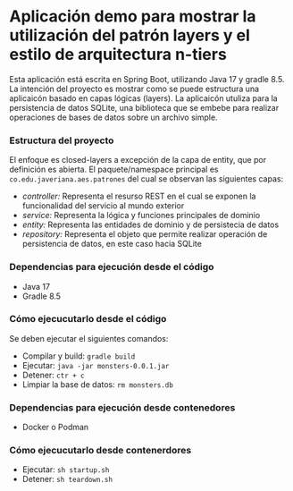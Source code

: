 # Aplicación demo para mostrar la utilización del patrón layers y el estilo de arquitectura n-tiers
Esta aplicación está escrita en Spring Boot, utilizando Java 17 y gradle 8.5.
La intención del proyecto es mostrar como se puede estructura una aplicaicón basado en capas lógicas (layers).
La aplicaicón utuliza para la persistencia de datos SQLite, una biblioteca que se embebe para realizar operaciones de bases de datos sobre un archivo simple.

### Estructura del proyecto
El enfoque es closed-layers a excepción de la capa de entity, que por definición es abierta.
El paquete/namespace principal es `co.edu.javeriana.aes.patrones` del cual se observan las siguientes capas:
- *controller:* Representa el resurso REST en el cual se exponen la funcionalidad del servicio al mundo exterior
- *service:* Representa la lógica y funciones principales de dominio
- *entity:* Representa las entidades de dominio y de persistecia de datos
- *repository:* Representa el objeto que permite realizar operación de persistencia de datos, en este caso hacia SQLite

### Dependencias para ejecución desde el código
- Java 17
- Gradle 8.5

### Cómo ejecucutarlo desde el código
Se deben ejecutar el siguientes comandos:
- Compilar y build: `gradle build`
- Ejecutar: `java -jar monsters-0.0.1.jar`
- Detener: `ctr + c`
- Limpiar la base de datos: `rm monsters.db`

### Dependencias para ejecución desde contenedores
- Docker o Podman

### Cómo ejecucutarlo desde contenerdores
- Ejecutar: `sh startup.sh`
- Detener: `sh teardown.sh`
